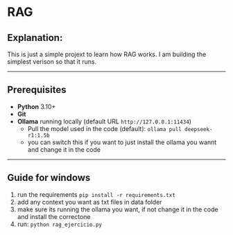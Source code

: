 # RAG
## Explanation:
This is just a simple projext to learn how RAG works. I am building the simplest verison so that it runs.

---

## Prerequisites
- **Python** 3.10+  
- **Git**
- **Ollama** running locally (default URL `http://127.0.0.1:11434`)  
    - Pull the model used in the code (default): `ollama pull deepseek-r1:1.5b`
    - you can switch this if you want to just install the ollama you wannt and change it in the code

---

## Guide for windows
1. run the requirements
   `pip install -r requirements.txt`
2. add any context you want as txt files in data folder
3. make sure its running the ollama you want, if not change it in the code and install the correctone 
4. run:
   `python rag_ejercicio.py`
